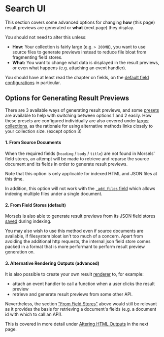 # Search UI

This section covers some advanced options for changing **how** (this page) result previews are generated or **what** (next page) they display.

You should not need to alter this unless:
- **How:** Your collection is fairly large (e.g. `> 200MB`), you want to use source files to generate previews instead to reduce file bloat from fragmenting field stores.
- **What:** You want to change what data is displayed in the result previews, or even what happens (e.g. attaching an event handler).

You should have at least read the chapter on fields, on the [default field configurations](./indexer/fields.md#default-field-configuration) in particular.

## Options for Generating Result Previews

There are 3 available ways of generating result previews, and some [presets](./indexer/presets.md) are available to help with switching between options 1 and 2 easily. How these presets are configured individually are also covered under [larger collections](./indexer/presets.md), as the rationale for using alternative methods links closely to your collection size. (except option 3)

#### 1. From Source Documents

When the required fields (`heading` / `body` / `title`) are not found in Morsels' field stores, an attempt will be made to retrieve and reparse the source document and its fields in order to generate result previews.

Note that this option is only applicable for indexed HTML and JSON files at this time.

In addition, this option will not work with the [`_add_files` field](./indexer/indexing.md#indexing-multiple-files-under-one-document) which allows indexing multiple files under a single document.

#### 2. From Field Stores (default)

Morsels is also able to generate result previews from its JSON field stores [saved](./indexer/fields.md#storing-fields-do_store) during indexing.

You may also wish to use this method even if source documents are available, if filesystem bloat isn't too much of a concern. Apart from avoiding the additional http requests, the internal json field store comes packed in a format that is more performant to perform result preview generation on.

#### 3. Alternative Rendering Outputs (advanced)

It is also possible to create your own result [renderer](./search_configuration_renderers.md) to, for example:
- attach an event handler to call a function when a user clicks the result preview
- retrieve and generate result previews from some other API.

Nevertheless, the section ["From Field Stores"](#from-field-stores) above would still be relevant as it provides the basis for retrieving a document's fields (e.g. a document id with which to call an API).

This is covered in more detail under [Altering HTML Outputs](./search_configuration_renderers.md) in the next page.
